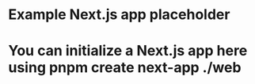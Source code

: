# Example Next.js app placeholder
# You can initialize a Next.js app here using pnpm create next-app ./web
